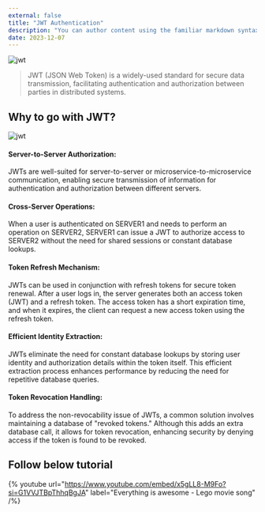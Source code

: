 ```yaml
---
external: false
title: "JWT Authentication"
description: "You can author content using the familiar markdown syntax you already know. All basic markdown syntax is supported."
date: 2023-12-07
---
```


![jwt](/images/jwt2.jpg)
>JWT (JSON Web Token) is a widely-used standard for secure data transmission, facilitating authentication and authorization between parties in distributed systems.


## Why to go with JWT?
![jwt](/images/jwt3.png)

#### Server-to-Server Authorization: 
JWTs are well-suited for server-to-server or microservice-to-microservice communication, enabling secure transmission of information for authentication and authorization between different servers.

#### Cross-Server Operations: 
When a user is authenticated on SERVER1 and needs to perform an operation on SERVER2, SERVER1 can issue a JWT to authorize access to SERVER2 without the need for shared sessions or constant database lookups.

#### Token Refresh Mechanism: 
JWTs can be used in conjunction with refresh tokens for secure token renewal. After a user logs in, the server generates both an access token (JWT) and a refresh token. The access token has a short expiration time, and when it expires, the client can request a new access token using the refresh token.

#### Efficient Identity Extraction: 
JWTs eliminate the need for constant database lookups by storing user identity and authorization details within the token itself. This efficient extraction process enhances performance by reducing the need for repetitive database queries.

#### Token Revocation Handling: 
To address the non-revocability issue of JWTs, a common solution involves maintaining a database of "revoked tokens." Although this adds an extra database call, it allows for token revocation, enhancing security by denying access if the token is found to be revoked.

## Follow below tutorial

{% youtube url="https://www.youtube.com/embed/x5gLL8-M9Fo?si=G1VVJTBpThhqBgJA" label="Everything is awesome - Lego movie song" /%}

